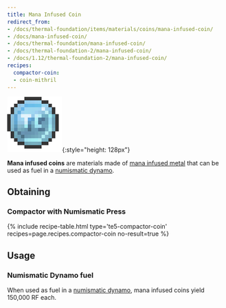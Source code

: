 ```yaml
---
title: Mana Infused Coin
redirect_from:
- /docs/thermal-foundation/items/materials/coins/mana-infused-coin/
- /docs/mana-infused-coin/
- /docs/thermal-foundation/mana-infused-coin/
- /docs/thermal-foundation-2/mana-infused-coin/
- /docs/1.12/thermal-foundation-2/mana-infused-coin/
recipes:
  compactor-coin:
  - coin-mithril
---
```


![Mana infused coin](/assets/images/thermal-foundation-2/coin-mithril.png){:style="height: 128px"}


**Mana infused coins** are materials made of [mana infused
metal](/docs/1.12/thermal-foundation/mana-infused-ingot/) that can be used as fuel in a [numismatic
dynamo](/docs/1.12/thermal-expansion/numismatic-dynamo/).


Obtaining
---------

### Compactor with Numismatic Press
{% include recipe-table.html type='te5-compactor-coin' recipes=page.recipes.compactor-coin no-result=true %}


Usage
-----

### Numismatic Dynamo fuel
When used as fuel in a [numismatic dynamo](/docs/1.12/thermal-expansion/numismatic-dynamo/), mana
infused coins yield 150,000 RF each.
